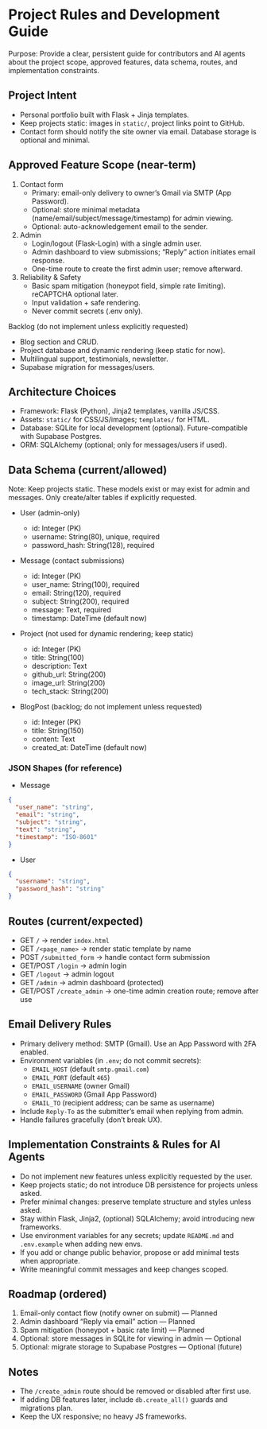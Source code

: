 # Project Rules and Development Guide

Purpose: Provide a clear, persistent guide for contributors and AI agents about the project scope, approved features, data schema, routes, and implementation constraints.

## Project Intent
- Personal portfolio built with Flask + Jinja templates.
- Keep projects static: images in `static/`, project links point to GitHub.
- Contact form should notify the site owner via email. Database storage is optional and minimal.

## Approved Feature Scope (near-term)
1. Contact form
   - Primary: email-only delivery to owner’s Gmail via SMTP (App Password).
   - Optional: store minimal metadata (name/email/subject/message/timestamp) for admin viewing.
   - Optional: auto-acknowledgement email to the sender.
2. Admin
   - Login/logout (Flask-Login) with a single admin user.
   - Admin dashboard to view submissions; “Reply” action initiates email response.
   - One-time route to create the first admin user; remove afterward.
3. Reliability & Safety
   - Basic spam mitigation (honeypot field, simple rate limiting). reCAPTCHA optional later.
   - Input validation + safe rendering.
   - Never commit secrets (.env only).

Backlog (do not implement unless explicitly requested)
- Blog section and CRUD.
- Project database and dynamic rendering (keep static for now).
- Multilingual support, testimonials, newsletter.
- Supabase migration for messages/users.

## Architecture Choices
- Framework: Flask (Python), Jinja2 templates, vanilla JS/CSS.
- Assets: `static/` for CSS/JS/images; `templates/` for HTML.
- Database: SQLite for local development (optional). Future-compatible with Supabase Postgres.
- ORM: SQLAlchemy (optional; only for messages/users if used).

## Data Schema (current/allowed)

Note: Keep projects static. These models exist or may exist for admin and messages. Only create/alter tables if explicitly requested.

- User (admin-only)
  - id: Integer (PK)
  - username: String(80), unique, required
  - password_hash: String(128), required

- Message (contact submissions)
  - id: Integer (PK)
  - user_name: String(100), required
  - email: String(120), required
  - subject: String(200), required
  - message: Text, required
  - timestamp: DateTime (default now)

- Project (not used for dynamic rendering; keep static)
  - id: Integer (PK)
  - title: String(100)
  - description: Text
  - github_url: String(200)
  - image_url: String(200)
  - tech_stack: String(200)

- BlogPost (backlog; do not implement unless requested)
  - id: Integer (PK)
  - title: String(150)
  - content: Text
  - created_at: DateTime (default now)

### JSON Shapes (for reference)
- Message
```json
{
  "user_name": "string",
  "email": "string",
  "subject": "string",
  "text": "string",
  "timestamp": "ISO-8601"
}
```

- User
```json
{
  "username": "string",
  "password_hash": "string"
}
```

## Routes (current/expected)
- GET `/` → render `index.html`
- GET `/<page_name>` → render static template by name
- POST `/submitted_form` → handle contact form submission
- GET/POST `/login` → admin login
- GET `/logout` → admin logout
- GET `/admin` → admin dashboard (protected)
- GET/POST `/create_admin` → one-time admin creation route; remove after use

## Email Delivery Rules
- Primary delivery method: SMTP (Gmail). Use an App Password with 2FA enabled.
- Environment variables (in `.env`; do not commit secrets):
  - `EMAIL_HOST` (default `smtp.gmail.com`)
  - `EMAIL_PORT` (default `465`)
  - `EMAIL_USERNAME` (owner Gmail)
  - `EMAIL_PASSWORD` (Gmail App Password)
  - `EMAIL_TO` (recipient address; can be same as username)
- Include `Reply-To` as the submitter’s email when replying from admin.
- Handle failures gracefully (don’t break UX).

## Implementation Constraints & Rules for AI Agents
- Do not implement new features unless explicitly requested by the user.
- Keep projects static; do not introduce DB persistence for projects unless asked.
- Prefer minimal changes: preserve template structure and styles unless asked.
- Stay within Flask, Jinja2, (optional) SQLAlchemy; avoid introducing new frameworks.
- Use environment variables for any secrets; update `README.md` and `.env.example` when adding new envs.
- If you add or change public behavior, propose or add minimal tests when appropriate.
- Write meaningful commit messages and keep changes scoped.

## Roadmap (ordered)
1. Email-only contact flow (notify owner on submit) — Planned
2. Admin dashboard “Reply via email” action — Planned
3. Spam mitigation (honeypot + basic rate limit) — Planned
4. Optional: store messages in SQLite for viewing in admin — Optional
5. Optional: migrate storage to Supabase Postgres — Optional (future)

## Notes
- The `/create_admin` route should be removed or disabled after first use.
- If adding DB features later, include `db.create_all()` guards and migrations plan.
- Keep the UX responsive; no heavy JS frameworks.
